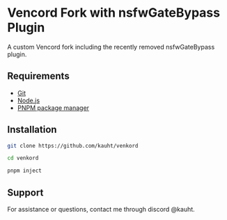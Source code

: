 # Vencord Fork with nsfwGateBypass Plugin

A custom Vencord fork including the recently removed nsfwGateBypass plugin.

## Requirements
- [Git](https://git-scm.com/downloads/win)
- [Node.js](https://nodejs.org/en/download)
- [PNPM package manager](https://pnpm.io/installation)

## Installation
```bash
git clone https://github.com/kauht/venkord
```

```bash
cd venkord
```

```bash
pnpm inject
```

## Support
For assistance or questions, contact me through discord @kauht.
